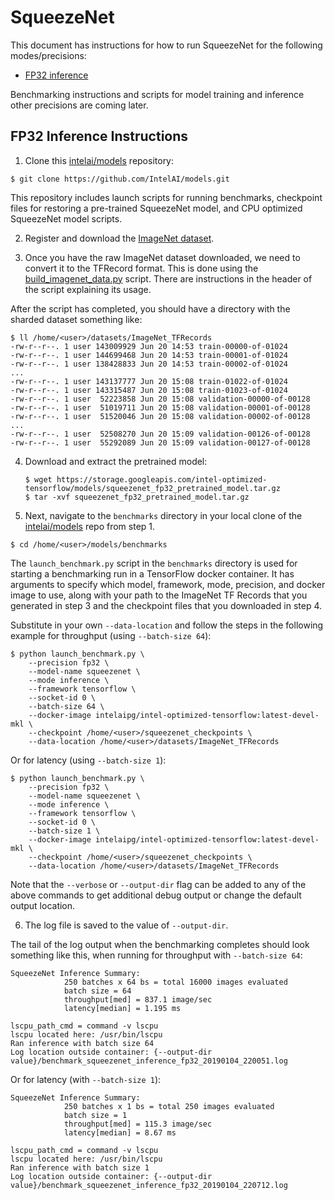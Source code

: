 # SqueezeNet

This document has instructions for how to run SqueezeNet for the
following modes/precisions:
* [FP32 inference](#fp32-inference-instructions)

Benchmarking instructions and scripts for model training and inference
other precisions are coming later.

## FP32 Inference Instructions

1. Clone this [intelai/models](https://github.com/IntelAI/models)
repository:

```
$ git clone https://github.com/IntelAI/models.git
```

This repository includes launch scripts for running benchmarks,
checkpoint files for restoring a pre-trained SqueezeNet model, and
CPU optimized SqueezeNet model scripts.

2. Register and download the
[ImageNet dataset](http://image-net.org/download-images).

3. Once you have the raw ImageNet dataset downloaded, we need to convert
it to the TFRecord format.  This is done using the
[build_imagenet_data.py](https://github.com/tensorflow/models/blob/master/research/inception/inception/data/build_imagenet_data.py)
script.  There are instructions in the header of the script explaining
its usage.

After the script has completed, you should have a directory with the
sharded dataset something like:

```
$ ll /home/<user>/datasets/ImageNet_TFRecords
-rw-r--r--. 1 user 143009929 Jun 20 14:53 train-00000-of-01024
-rw-r--r--. 1 user 144699468 Jun 20 14:53 train-00001-of-01024
-rw-r--r--. 1 user 138428833 Jun 20 14:53 train-00002-of-01024
...
-rw-r--r--. 1 user 143137777 Jun 20 15:08 train-01022-of-01024
-rw-r--r--. 1 user 143315487 Jun 20 15:08 train-01023-of-01024
-rw-r--r--. 1 user  52223858 Jun 20 15:08 validation-00000-of-00128
-rw-r--r--. 1 user  51019711 Jun 20 15:08 validation-00001-of-00128
-rw-r--r--. 1 user  51520046 Jun 20 15:08 validation-00002-of-00128
...
-rw-r--r--. 1 user  52508270 Jun 20 15:09 validation-00126-of-00128
-rw-r--r--. 1 user  55292089 Jun 20 15:09 validation-00127-of-00128
```

4. Download and extract the pretrained model:
   ```
   $ wget https://storage.googleapis.com/intel-optimized-tensorflow/models/squeezenet_fp32_pretrained_model.tar.gz
   $ tar -xvf squeezenet_fp32_pretrained_model.tar.gz
   ```

5. Next, navigate to the `benchmarks` directory in your local clone of
the [intelai/models](https://github.com/IntelAI/models) repo from step 1.

```
$ cd /home/<user>/models/benchmarks
```

The `launch_benchmark.py` script in the `benchmarks` directory is used
for starting a benchmarking run in a TensorFlow docker container. It has
arguments to specify which model, framework, mode, precision, and docker
image to use, along with your path to the ImageNet TF Records that you
generated in step 3 and the checkpoint files that you downloaded in
step 4.

Substitute in your own `--data-location` and follow the steps in the
following example for throughput (using `--batch-size 64`):

```
$ python launch_benchmark.py \
    --precision fp32 \
    --model-name squeezenet \
    --mode inference \
    --framework tensorflow \
    --socket-id 0 \
    --batch-size 64 \
    --docker-image intelaipg/intel-optimized-tensorflow:latest-devel-mkl \
    --checkpoint /home/<user>/squeezenet_checkpoints \
    --data-location /home/<user>/datasets/ImageNet_TFRecords
```

Or for latency (using `--batch-size 1`):

```
$ python launch_benchmark.py \
    --precision fp32 \
    --model-name squeezenet \
    --mode inference \
    --framework tensorflow \
    --socket-id 0 \
    --batch-size 1 \
    --docker-image intelaipg/intel-optimized-tensorflow:latest-devel-mkl \
    --checkpoint /home/<user>/squeezenet_checkpoints \
    --data-location /home/<user>/datasets/ImageNet_TFRecords
```

Note that the `--verbose` or `--output-dir` flag can be added to any of the above commands
to get additional debug output or change the default output location.

6. The log file is saved to the value of `--output-dir`.

The tail of the log output when the benchmarking completes should look
something like this, when running for throughput with `--batch-size 64`:

```
SqueezeNet Inference Summary:
            250 batches x 64 bs = total 16000 images evaluated
            batch size = 64
            throughput[med] = 837.1 image/sec
            latency[median] = 1.195 ms

lscpu_path_cmd = command -v lscpu
lscpu located here: /usr/bin/lscpu
Ran inference with batch size 64
Log location outside container: {--output-dir value}/benchmark_squeezenet_inference_fp32_20190104_220051.log
```

Or for latency (with `--batch-size 1`):

```
SqueezeNet Inference Summary:
            250 batches x 1 bs = total 250 images evaluated
            batch size = 1
            throughput[med] = 115.3 image/sec
            latency[median] = 8.67 ms

lscpu_path_cmd = command -v lscpu
lscpu located here: /usr/bin/lscpu
Ran inference with batch size 1
Log location outside container: {--output-dir value}/benchmark_squeezenet_inference_fp32_20190104_220712.log
```
